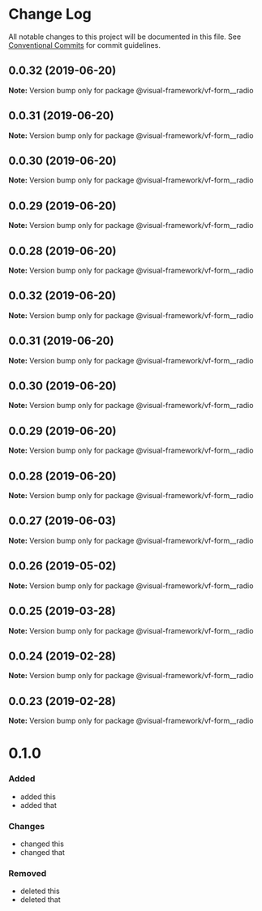 # Change Log

All notable changes to this project will be documented in this file.
See [Conventional Commits](https://conventionalcommits.org) for commit guidelines.

## 0.0.32 (2019-06-20)

**Note:** Version bump only for package @visual-framework/vf-form__radio





## 0.0.31 (2019-06-20)

**Note:** Version bump only for package @visual-framework/vf-form__radio





## 0.0.30 (2019-06-20)

**Note:** Version bump only for package @visual-framework/vf-form__radio





## 0.0.29 (2019-06-20)

**Note:** Version bump only for package @visual-framework/vf-form__radio





## 0.0.28 (2019-06-20)

**Note:** Version bump only for package @visual-framework/vf-form__radio





## 0.0.32 (2019-06-20)

**Note:** Version bump only for package @visual-framework/vf-form__radio





## 0.0.31 (2019-06-20)

**Note:** Version bump only for package @visual-framework/vf-form__radio





## 0.0.30 (2019-06-20)

**Note:** Version bump only for package @visual-framework/vf-form__radio





## 0.0.29 (2019-06-20)

**Note:** Version bump only for package @visual-framework/vf-form__radio





## 0.0.28 (2019-06-20)

**Note:** Version bump only for package @visual-framework/vf-form__radio





## 0.0.27 (2019-06-03)

**Note:** Version bump only for package @visual-framework/vf-form__radio





## 0.0.26 (2019-05-02)

**Note:** Version bump only for package @visual-framework/vf-form__radio





## 0.0.25 (2019-03-28)

**Note:** Version bump only for package @visual-framework/vf-form__radio





## 0.0.24 (2019-02-28)

**Note:** Version bump only for package @visual-framework/vf-form__radio





## 0.0.23 (2019-02-28)

**Note:** Version bump only for package @visual-framework/vf-form__radio





# 0.1.0

### Added
- added this
- added that

### Changes

- changed this
- changed that

### Removed

- deleted this
- deleted that
